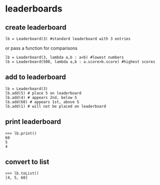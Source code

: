 # leaderboards

## create leaderboard
```python3
lb = Leaderboard(3) #standard leaderboard with 3 entries
```
or pass a function for comparisons
```python3
lb = Leaderboard(3, lambda a,b : a<b) #lowest numbers
lb = Leaderboard(500, lambda a,b : a.score>b.score) #highest scores
```

## add to leaderboard

```python3
lb = Leaderboard(3)
lb.add(5) # place 5 on leaderboard
lb.add(4) # appears 2nd, below 5
lb.add(60) # appears 1st, above 5
lb.add(1) # will not be placed on leaderboard
```

## print leaderboard

```python3
>>> lb.print()
60
5
4
```

## convert to list

```python3
>>> lb.toList()
[4, 5, 60]
